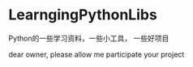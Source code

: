 # LearngingPythonLibs
Python的一些学习资料，一些小工具， 一些好项目

dear owner, please allow me participate your project

